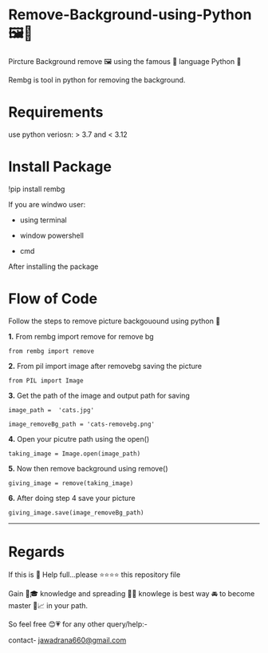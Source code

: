 # Remove-Background-using-Python 🖼🐍

Pircture Background remove 🖼 using the famous 🎇 language Python 🐍

Rembg is tool in python for removing the background.

# **Requirements**

use python veriosn: > 3.7 and < 3.12

# **Install Package**

!pip install rembg

If you are windwo user:

  -	using terminal

  -	window powershell

  -	cmd

After installing the package

# **Flow of Code**

Follow the steps to remove picture backgouound using python 🐍

**1.** From rembg import remove for remove bg

    from rembg import remove

**2.** From pil import image after removebg saving the picture
    
    from PIL import Image

**3.** Get the path of the image and output path for saving
    
    image_path =  'cats.jpg'

    image_removeBg_path = 'cats-removebg.png'

**4.** Open your picutre path using the open()

    taking_image = Image.open(image_path)

**5.** Now then remove background using remove()

    giving_image = remove(taking_image)

**6.** After doing step 4 save your picture
    
    giving_image.save(image_removeBg_path)

---------------------------------------------------

# **Regards**

If this is 💯 Help full...please ⭐⭐⭐⭐ this repository file

Gain 👨🎓 knowledge and spreading 👨🏫 knowlege is best way 🚘 to become master 🦾📈 in your path.

So feel free 😊💗 for any other query/help:-

contact- jawadrana660@gmail.com
